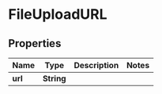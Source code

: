 

# FileUploadURL



## Properties

| Name | Type | Description | Notes |
|------------ | ------------- | ------------- | -------------|
|**url** | **String** |  |  |



